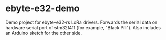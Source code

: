 # ebyte-e32-demo
Demo project for ebyte-e32-rs LoRa drivers. Forwards the serial data on hardware serial port of stm32f411 (for example, "Black Pill"). Also includes an Arduino sketch for the other side.
